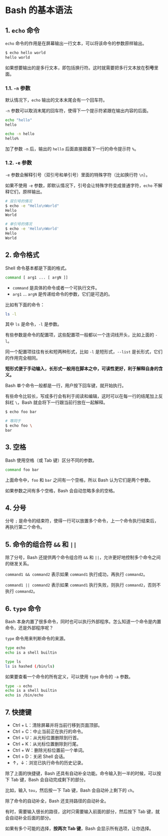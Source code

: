 # Bash 的基本语法

## 1. `echo` 命令

`echo` 命令的作用是在屏幕输出一行文本，可以将该命令的参数原样输出。

```bash
$ echo hello world
hello world
```

如果想要输出的是多行文本，即包括换行符。这时就需要把多行文本放在**引号**里面。

### 1.1. `-n` 参数

默认情况下，`echo` 输出的文本末尾会有一个回车符。

`-n` 参数可以取消末尾的回车符，使得下一个提示符紧跟在输出内容的后面。

```bash
echo "hello"
hello

echo -n hello
hello%
```

加了参数 `-n` 后，输出的 `hello` 后面直接跟着下一行的命令提示符 `%`。

### 1.2. `-e` 参数

`-e` 参数会解释引号（双引号和单引号）里面的特殊字符（比如换行符 `\n`）。

如果不使用 `-e` 参数，即默认情况下，引号会让特殊字符变成普通字符，`echo` 不解释它们，原样输出。

```bash
# 双引号的情况
$ echo -e "Hello\nWorld"
Hello
World

# 单引号的情况
$ echo -e 'Hello\nWorld'
Hello
World
```

## 2. 命令格式

Shell 命令基本都是下面的格式。

```bash
command [ arg1 ... [ argN ]]
```

- `command` 是具体的命令或者一个可执行文件。
- `arg1` ... `argN` 是传递给命令的参数，它们是可选的。

比如有下面的命令：

```bash
ls -l
```

其中 `ls` 是命令，`-l` 是参数。

有些参数是命令的配置项，这些配置项一般都以一个连词线开头，比如上面的 `-l`。

同一个配置项往往有长和短两种形式，比如 `-l` 是短形式，`--list` 是长形式，它们的作用完全相同。

**短形式便于手动输入，长形式一般用在脚本之中，可读性更好，利于解释自身的含义。**

Bash 单个命令一般都是一行，用户按下回车键，就开始执行。

有些命令比较长，写成多行会有利于阅读和编辑，这时可以在每一行的结尾加上反斜杠 `\`，Bash 就会将下一行跟当前行放在一起解释。

```bash
$ echo foo bar

# 等同于
$ echo foo \
bar
```

## 3. 空格

Bash 使用空格（或 Tab 键）区分不同的参数。

```bash
command foo bar
```

上面命令中，`foo` 和 `bar` 之间有一个空格，所以 Bash 认为它们是两个参数。

如果参数之间有多个空格，Bash 会自动忽略多余的空格。

## 4. 分号

分号 `;` 是命令的结束符，使得一行可以放置多个命令，上一个命令执行结束后，再执行第二个命令。

## 5. 命令的组合符 `&&` 和 `||`

除了分号，Bash 还提供两个命令组合符 `&&` 和 `||`，允许更好地控制多个命令之间的继发关系。

`command1 && command2` 表示如果 `command1` 执行成功，再执行 `command2`。

`command1 || command2` 表示如果 `command1` 执行失败，则执行 `command2`，否则不执行 `command2`。

## 6. `type` 命令

Bash 本身内置了很多命令，同时也可以执行外部程序。怎么知道一个命令是内置命令，还是外部程序呢？

`type` 命令用来判断命令的来源。

```bash
type echo
echo is a shell builtin

type ls
ls is hashed (/bin/ls)
```

如果要查看一个命令的所有定义，可以使用 `type` 命令的 `-a` 参数。

```bash
type -a echo
echo is a shell builtin
echo is /bin/echo
```

## 7. 快捷键

- Ctrl + L：清除屏幕并将当前行移到页面顶部。
- Ctrl + C：中止当前正在执行的命令。
- Ctrl + U：从光标位置删除到行首。
- Ctrl + K：从光标位置删除到行尾。
- Ctrl + W：删除光标位置前一个单词。
- Ctrl + D：关闭 Shell 会话。
- ↑，↓：浏览已执行命令的历史记录。

除了上面的快捷键，Bash 还具有自动补全功能。命令输入到一半的时候，可以按下 Tab 键，Bash 会自动完成剩下的部分。

比如，输入 `tou`，然后按一下 Tab 键，Bash 会自动补上剩下的 `ch`。

除了命令的自动补全，Bash 还支持路径的自动补全。

有时，需要输入很长的路径，这时只需要输入前面的部分，然后按下 Tab 键，就会自动补全后面的部分。

如果有多个可能的选择，**按两次 Tab 键**，Bash 会显示所有选项，让你选择。
